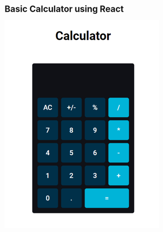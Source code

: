 # Basic Calculator using React

<img src="https://github.com/varun2068/React-Calculator/blob/master/calculator.png" alt="Image-Of-Calculator">
